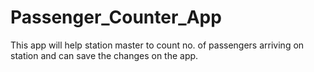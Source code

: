 # Passenger_Counter_App
 This app will help station master to count no. of passengers arriving on station and can save the changes on the app.
